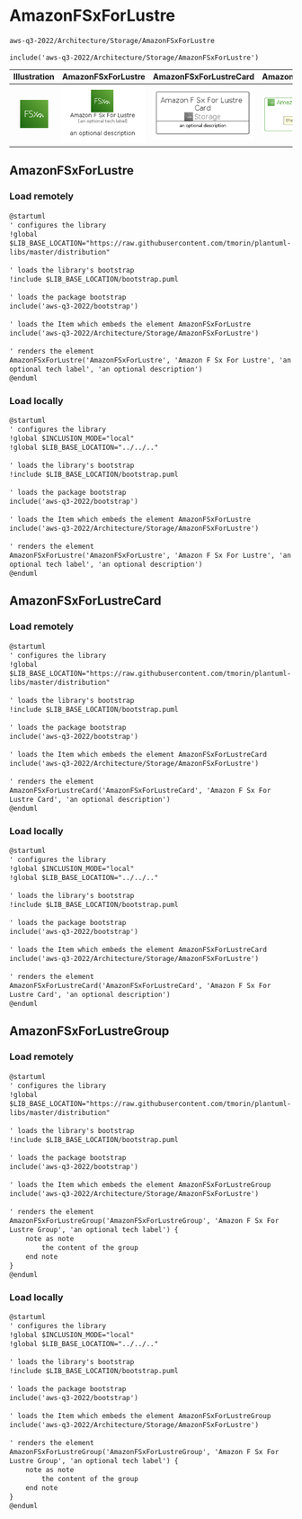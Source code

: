 # AmazonFSxForLustre


```text
aws-q3-2022/Architecture/Storage/AmazonFSxForLustre
```

```text
include('aws-q3-2022/Architecture/Storage/AmazonFSxForLustre')
```



| Illustration | AmazonFSxForLustre | AmazonFSxForLustreCard | AmazonFSxForLustreGroup |
| :---: | :---: | :---: | :---: |
| ![illustration for Illustration](../../../aws-q3-2022/Architecture/Storage/AmazonFSxForLustre.png) | ![illustration for AmazonFSxForLustre](../../../aws-q3-2022/Architecture/Storage/AmazonFSxForLustre.Local.png) | ![illustration for AmazonFSxForLustreCard](../../../aws-q3-2022/Architecture/Storage/AmazonFSxForLustreCard.Local.png) | ![illustration for AmazonFSxForLustreGroup](../../../aws-q3-2022/Architecture/Storage/AmazonFSxForLustreGroup.Local.png) |




## AmazonFSxForLustre

### Load remotely
```plantuml
@startuml
' configures the library
!global $LIB_BASE_LOCATION="https://raw.githubusercontent.com/tmorin/plantuml-libs/master/distribution"

' loads the library's bootstrap
!include $LIB_BASE_LOCATION/bootstrap.puml

' loads the package bootstrap
include('aws-q3-2022/bootstrap')

' loads the Item which embeds the element AmazonFSxForLustre
include('aws-q3-2022/Architecture/Storage/AmazonFSxForLustre')

' renders the element
AmazonFSxForLustre('AmazonFSxForLustre', 'Amazon F Sx For Lustre', 'an optional tech label', 'an optional description')
@enduml
```

### Load locally
```plantuml
@startuml
' configures the library
!global $INCLUSION_MODE="local"
!global $LIB_BASE_LOCATION="../../.."

' loads the library's bootstrap
!include $LIB_BASE_LOCATION/bootstrap.puml

' loads the package bootstrap
include('aws-q3-2022/bootstrap')

' loads the Item which embeds the element AmazonFSxForLustre
include('aws-q3-2022/Architecture/Storage/AmazonFSxForLustre')

' renders the element
AmazonFSxForLustre('AmazonFSxForLustre', 'Amazon F Sx For Lustre', 'an optional tech label', 'an optional description')
@enduml
```

## AmazonFSxForLustreCard

### Load remotely
```plantuml
@startuml
' configures the library
!global $LIB_BASE_LOCATION="https://raw.githubusercontent.com/tmorin/plantuml-libs/master/distribution"

' loads the library's bootstrap
!include $LIB_BASE_LOCATION/bootstrap.puml

' loads the package bootstrap
include('aws-q3-2022/bootstrap')

' loads the Item which embeds the element AmazonFSxForLustreCard
include('aws-q3-2022/Architecture/Storage/AmazonFSxForLustre')

' renders the element
AmazonFSxForLustreCard('AmazonFSxForLustreCard', 'Amazon F Sx For Lustre Card', 'an optional description')
@enduml
```

### Load locally
```plantuml
@startuml
' configures the library
!global $INCLUSION_MODE="local"
!global $LIB_BASE_LOCATION="../../.."

' loads the library's bootstrap
!include $LIB_BASE_LOCATION/bootstrap.puml

' loads the package bootstrap
include('aws-q3-2022/bootstrap')

' loads the Item which embeds the element AmazonFSxForLustreCard
include('aws-q3-2022/Architecture/Storage/AmazonFSxForLustre')

' renders the element
AmazonFSxForLustreCard('AmazonFSxForLustreCard', 'Amazon F Sx For Lustre Card', 'an optional description')
@enduml
```

## AmazonFSxForLustreGroup

### Load remotely
```plantuml
@startuml
' configures the library
!global $LIB_BASE_LOCATION="https://raw.githubusercontent.com/tmorin/plantuml-libs/master/distribution"

' loads the library's bootstrap
!include $LIB_BASE_LOCATION/bootstrap.puml

' loads the package bootstrap
include('aws-q3-2022/bootstrap')

' loads the Item which embeds the element AmazonFSxForLustreGroup
include('aws-q3-2022/Architecture/Storage/AmazonFSxForLustre')

' renders the element
AmazonFSxForLustreGroup('AmazonFSxForLustreGroup', 'Amazon F Sx For Lustre Group', 'an optional tech label') {
    note as note
        the content of the group
    end note
}
@enduml
```

### Load locally
```plantuml
@startuml
' configures the library
!global $INCLUSION_MODE="local"
!global $LIB_BASE_LOCATION="../../.."

' loads the library's bootstrap
!include $LIB_BASE_LOCATION/bootstrap.puml

' loads the package bootstrap
include('aws-q3-2022/bootstrap')

' loads the Item which embeds the element AmazonFSxForLustreGroup
include('aws-q3-2022/Architecture/Storage/AmazonFSxForLustre')

' renders the element
AmazonFSxForLustreGroup('AmazonFSxForLustreGroup', 'Amazon F Sx For Lustre Group', 'an optional tech label') {
    note as note
        the content of the group
    end note
}
@enduml
```

